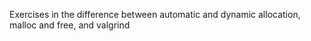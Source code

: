 Exercises in the difference between automatic and dynamic allocation, malloc and free, and valgrind
